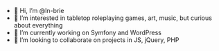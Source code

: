 - 👋 Hi, I’m @ln-brie
- 👀 I’m interested in tabletop roleplaying games, art, music, but curious about everything
- 🌱 I’m currently working on Symfony and WordPress
- 💞️ I’m looking to collaborate on projects in JS, jQuery, PHP 
